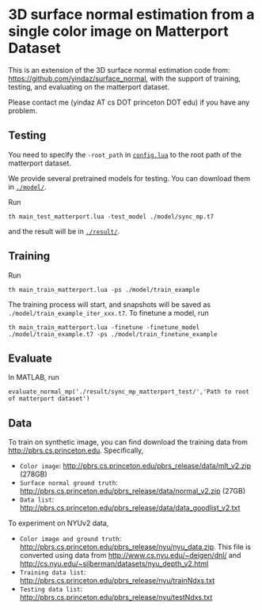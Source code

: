 # 3D surface normal estimation from a single color image on Matterport Dataset

This is an extension of the 3D surface normal estimation code from: https://github.com/yindaz/surface_normal, with the support of training, testing, and evaluating on the matterport dataset.
	
Please contact me (yindaz AT cs DOT princeton DOT edu) if you have any problem.

## Testing
You need to specify the `-root_path` in [`config.lua`](./config.lua) to the root path of the matterport dataset.

We provide several pretrained models for testing. You can download them in [`./model/`](./model/).

Run
```
th main_test_matterport.lua -test_model ./model/sync_mp.t7
```
and the result will be in [`./result/`](./result/).

## Training

Run
```
th main_train_matterport.lua -ps ./model/train_example
```
The training process will start, and snapshots will be saved as `./model/train_example_iter_xxx.t7`. To finetune a model, run
```
th main_train_matterport.lua -finetune -finetune_model ./model/train_example.t7 -ps ./model/train_finetune_example
```

## Evaluate
In MATLAB, run 
```
evaluate_normal_mp('./result/sync_mp_matterport_test/','Path to root of matterport dataset')
```

## Data
To train on synthetic image, you can find download the training data from http://pbrs.cs.princeton.edu. Specifically,
- `Color image`: http://pbrs.cs.princeton.edu/pbrs_release/data/mlt_v2.zip (278GB)
- `Surface normal ground truth`: http://pbrs.cs.princeton.edu/pbrs_release/data/normal_v2.zip (27GB)
- `Data list`: http://pbrs.cs.princeton.edu/pbrs_release/data/data_goodlist_v2.txt

To experiment on NYUv2 data,
- `Color image and ground truth`: http://pbrs.cs.princeton.edu/pbrs_release/nyu/nyu_data.zip. This file is converted using data from http://www.cs.nyu.edu/~deigen/dnl/ and http://cs.nyu.edu/~silberman/datasets/nyu_depth_v2.html
- `Training data list`: http://pbrs.cs.princeton.edu/pbrs_release/nyu/trainNdxs.txt
- `Testing data list`: http://pbrs.cs.princeton.edu/pbrs_release/nyu/testNdxs.txt

